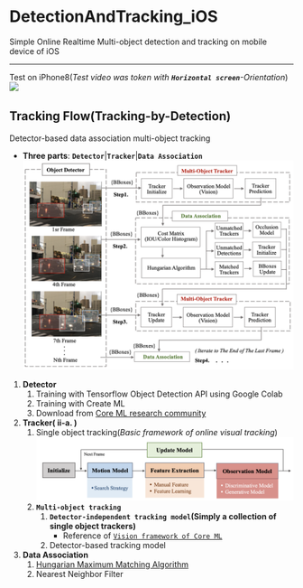 # DetectionAndTracking_iOS
Simple Online Realtime Multi-object detection and tracking on mobile device of iOS  
____
Test on iPhone8(_Test video was token with **`Horizontal screen`**-Orientation_)  
  ![](https://github.com/popCain/DetectionAndTracking_iOS/blob/main/image/objectTracking.gif)
## Tracking Flow(Tracking-by-Detection)
Detector-based data association multi-object tracking
* **Three parts**: **`Detector`**|**`Tracker`**|**`Data Association`**  
![](https://github.com/popCain/DetectionAndTracking_iOS/blob/main/image/trackingFlow.png)

1. **Detector**
    1. Training with Tensorflow Object Detection API using Google Colab
    2. Training with Create ML
    3. Download from [Core ML research community](https://developer.apple.com/machine-learning/models/) 
2. **Tracker( ii-a. )**
    1. Single object tracking(*Basic framework of online visual tracking*)
![](https://github.com/popCain/DetectionAndTracking_iOS/blob/main/image/BasicFramework.png)
    3. **`Multi-object tracking`**
        1. **`Detector-independent tracking model`(Simply a collection of single object trackers)**
            * Reference of [`Vision framework of Core ML`](https://developer.apple.com/documentation/vision/tracking_multiple_objects_or_rectangles_in_video)
        3. Detector-based tracking model
4. **Data Association**
    1. [Hungarian Maximum Matching Algorithm](https://brilliant.org/wiki/hungarian-matching/)
    2. Nearest Neighbor Filter
